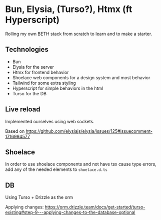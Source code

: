 # Bun, Elysia, (Turso?), Htmx (ft Hyperscript)

Rolling my own BETH stack from scratch to learn and to make a starter.

## Technologies

- Bun
- Elysia for the server
- Htmx for frontend behavior
- Shoelace web components for a design system and most behavior
- Tailwind for some extra styling
- Hyperscript for simple behaviors in the html
- Turso for the DB

## Live reload

Implemented ourselves using web sockets.

Based on https://github.com/elysiajs/elysia/issues/125#issuecomment-1716994577

## Shoelace

In order to use shoelace components and not have tsx cause type errors, add any of the needed elements to `shoelace.d.ts`

## DB

Using Turso + Drizzle as the orm

Applying changes: https://orm.drizzle.team/docs/get-started/turso-existing#step-9---applying-changes-to-the-database-optional
